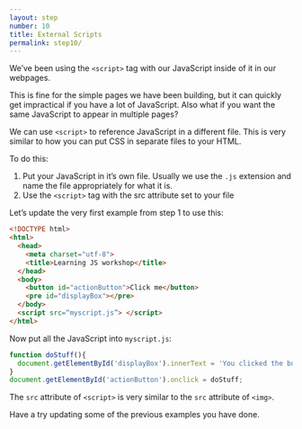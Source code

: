 ```yaml
---
layout: step
number: 10
title: External Scripts
permalink: step10/
---
```


We’ve been using the `<script>` tag with our JavaScript inside of it in our webpages.

This is fine for the simple pages we have been building, but it can quickly get impractical if you have a lot of JavaScript.  Also what if you want the same JavaScript to appear in multiple pages?

We can use `<script>` to reference JavaScript in a different file.  This is very similar to how you can put CSS in separate files to your HTML.

To do this:

1. Put your JavaScript in it’s own file.  Usually we use the `.js` extension and name the file appropriately for what it is.
2. Use the `<script>` tag with the src attribute set to your file

Let’s update the very first example from step 1 to use this:

```html
<!DOCTYPE html>
<html>
  <head>
    <meta charset="utf-8">
    <title>Learning JS workshop</title>
  </head>
  <body>
    <button id="actionButton">Click me</button>
    <pre id="displayBox"></pre>
  </body>
  <script src=“myscript.js”> </script>
</html>
```

Now put all the JavaScript into `myscript.js`:
```javascript
function doStuff(){
  document.getElementById('displayBox').innerText = 'You clicked the button!';
}
document.getElementById('actionButton').onclick = doStuff;
```

The `src` attribute of `<script>` is very similar to the `src` attribute of `<img>`.

Have a try updating some of the previous examples you have done.
